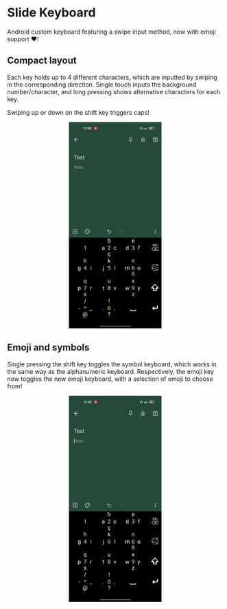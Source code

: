 # Slide Keyboard

Android custom keyboard featuring a swipe input method, now with emoji support :heart:!

## Compact layout

Each key holds up to 4 different characters, which are inputted by swiping in the corresponding direction.
Single touch inputs the background number/character, and long pressing shows alternative characters for each key.

Swiping up or down on the shift key triggers caps!

<p align="center">
    <img src=".readme/keyboard.gif" alt="Keyboard usage example"/>
</p>

## Emoji and symbols

Single pressing the shift key toggles the symbol keyboard, which works in the same way as the alphanumeric keyboard. Respectively, the emoji key now toggles the new emoji keyboard, with a selection of emoji to choose from!

<p align="center">
    <img src=".readme/symbolKeyboard.gif" alt="Keyboard usage example"/>
</p>
